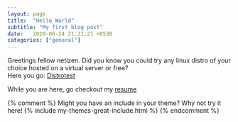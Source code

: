```yaml
---
layout: page
title:  "Hello World"
subtitle: "My first blog post"
date:   2020-06-24 21:21:21 +0530
categories: ["general"]
---
```


Greetings fellow netizen. Did you know you could try any linux distro of your choice hosted on a virtual server or free?   
Here you go: [Distrotest](https://distrotest.net/ "Go to Distrotest.net")

While you are here, go checkout my [resume](https://stephen-tellis.github.io/resume/resume "Stephen Loves to work")

{% comment %}
Might you have an include in your theme? Why not try it here!
{% include my-themes-great-include.html %}
{% endcomment %}

